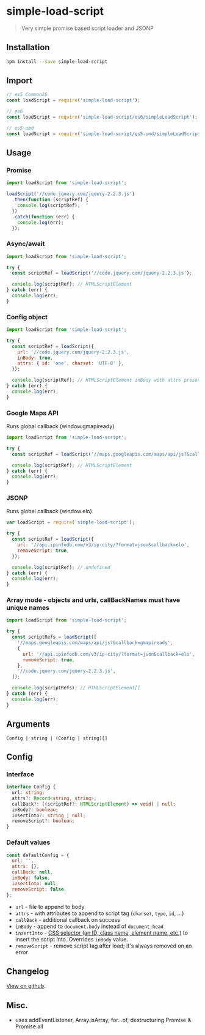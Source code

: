 # simple-load-script

> Very simple promise based script loader and JSONP

## Installation

```bash
npm install --save simple-load-script
```

## Import

```js
// es5 CommonJS
const loadScript = require('simple-load-script');

// es6
const loadScript = require('simple-load-script/es6/simpleLoadScript');

// es5-umd
const loadScript = require('simple-load-script/es5-umd/simpleLoadScript');
```

## Usage

### Promise

```js
import loadScript from 'simple-load-script';

loadScript('//code.jquery.com/jquery-2.2.3.js')
  .then(function (scriptRef) {
    console.log(scriptRef);
  })
  .catch(function (err) {
    console.log(err);
  });
```

### Async/await

```js
import loadScript from 'simple-load-script';

try {
  const scriptRef = loadScript('//code.jquery.com/jquery-2.2.3.js');

  console.log(scriptRef); // HTMLScriptElement
} catch (err) {
  console.log(err);
}
```

### Config object

```js
import loadScript from 'simple-load-script';

try {
  const scriptRef = loadScript({
    url: '//code.jquery.com/jquery-2.2.3.js',
    inBody: true,
    attrs: { id: 'one', charset: 'UTF-8' },
  });

  console.log(scriptRef); // HTMLScriptElement inBody with attrs present
} catch (err) {
  console.log(err);
}
```

### Google Maps API

Runs global callback (window.gmapiready)

```js
import loadScript from 'simple-load-script';

try {
  const scriptRef = loadScript('//maps.googleapis.com/maps/api/js?&callback=gmapiready');

  console.log(scriptRef); // HTMLScriptElement
} catch (err) {
  console.log(err);
}
```

### JSONP

Runs global callback (window.elo)

```js
var loadScript = require('simple-load-script');

try {
  const scriptRef = loadScript({
    url: '//api.ipinfodb.com/v3/ip-city/?format=json&callback=elo',
    removeScript: true,
  });

  console.log(scriptRef); // undefined
} catch (err) {
  console.log(err);
}
```

### Array mode - objects and urls, callBackNames must have unique names

```js
import loadScript from 'simple-load-script';

try {
  const scriptRefs = loadScript([
    '//maps.googleapis.com/maps/api/js?&callback=gmapiready',
    {
      url: '//api.ipinfodb.com/v3/ip-city/?format=json&callback=elo',
      removeScript: true,
    },
    '//code.jquery.com/jquery-2.2.3.js',
  ]);

  console.log(scriptRefs); // HTMLScriptElement[]
} catch (err) {
  console.log(err);
}
```

## Arguments

`Config | string | (Config | string)[]`

## Config

### Interface

```ts
interface Config {
  url: string;
  attrs?: Record<string, string>;
  callBack?: ((scriptRef?: HTMLScriptElement) => void) | null;
  inBody?: boolean;
  insertInto?: string | null;
  removeScript?: boolean;
}
```

### Default values

```js
const defaultConfig = {
  url: '',
  attrs: {},
  callBack: null,
  inBody: false,
  insertInto: null,
  removeScript: false,
};
```

- `url` - file to append to body
- `attrs` - with attributes to append to script tag (`charset`, `type`, `id`, &hellip;)
- `callBack` - additional callback on success
- `inBody` - append to `document.body` instead of `document.head`
- `insertInto` - [CSS selector (an ID, class name, element name, etc.)](https://developer.mozilla.org/en/docs/Web/API/Document/querySelector) to insert the script into. Overrides `inBody` value.
- `removeScript` - remove script tag after load; it's always removed on an error

## Changelog

[View on github](https://github.com/tomek-f/simple-load-script/blob/master/changelog.md).

## Misc.

- uses addEventListener, Array.isArray, for…of, destructuring Promise & Promise.all
